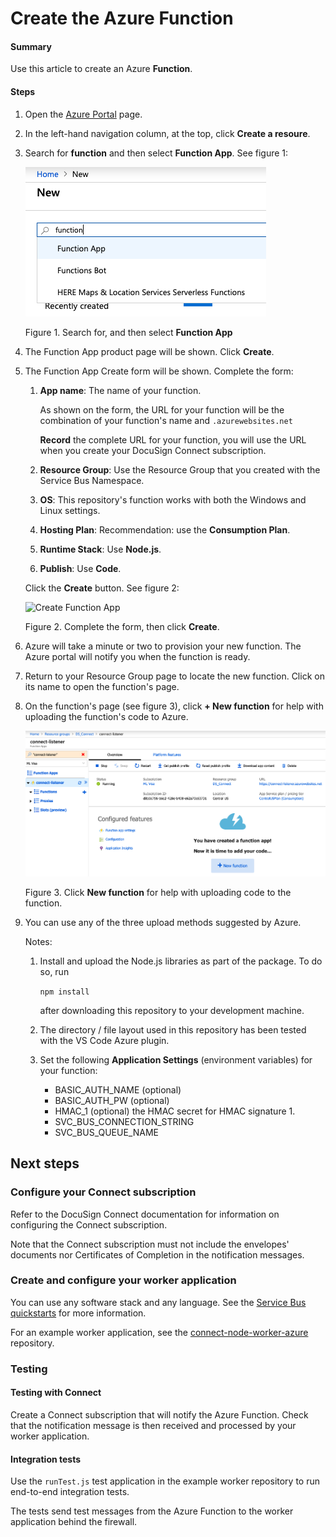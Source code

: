# Create the Azure Function

#### Summary
Use this article to create an Azure 
**Function**.

#### Steps 

1. Open the 
   [Azure Portal](https://portal.azure.com/#home)
   page.
1. In the left-hand navigation column,
   at the top, click **Create a resoure**.
1. Search for **function** and then
   select **Function App**. 
   See figure 1:

   ![Search for Function App](Azure.09.function.create.png)
   
   Figure 1. Search for, and then select **Function App**

1. The Function App product page will be shown.
   Click **Create**.

1. The Function App Create form will be shown.
   Complete the form:
   1. **App name**: The name of your function.

      As shown on the form, the URL for your 
      function will be the combination of your 
      function's name and `.azurewebsites.net`

      **Record** the complete URL for your function,
      you will use the URL when you create your 
      DocuSign Connect subscription.
   1. **Resource Group**: Use the Resource Group that you
      created with the Service Bus Namespace.
   1. **OS**: This repository's function works with 
      both the Windows and Linux settings.
   1. **Hosting Plan**: Recommendation: use the 
      **Consumption Plan**.
   1. **Runtime Stack**: Use **Node.js**.
   1. **Publish**: Use **Code**. 

   
   Click the **Create** button. See figure 2:

   ![Create Function App](Azure.10.function.create.png)
   
   Figure 2. Complete the form, then click **Create**.

1. Azure will take a minute or two to provision your
   new function. The Azure portal will notify you 
   when the function is ready.

1. Return to your Resource Group page to locate the 
   new function. Click on its name to open the
   function's page.

1. On the function's page (see figure 3), 
   click **+ New function** for help with
   uploading the function's code
   to Azure.

   ![Create Function App](Azure.11.function.add.code.png)

   Figure 3. Click **New function** for help with
   uploading code to the function.

1. You can use any of the three upload methods
   suggested by Azure. 
   
   Notes:

   1. Install and upload the Node.js libraries as
      part of the package. To do so, run

      `npm install`

      after downloading this repository to your 
      development machine.

   1. The directory / file layout used in this repository
      has been tested with the VS Code Azure plugin.

   1. Set the following **Application Settings** (environment
      variables) for your function:

      * BASIC_AUTH_NAME  (optional)
      * BASIC_AUTH_PW (optional)
      * HMAC_1 (optional) the HMAC secret for HMAC 
        signature 1.
      * SVC_BUS_CONNECTION_STRING 
      * SVC_BUS_QUEUE_NAME

## Next steps

### Configure your Connect subscription
Refer to the DocuSign Connect documentation for information
on configuring the Connect subscription.

Note that the Connect subscription must not
include the envelopes' documents nor
Certificates of Completion in the notification 
messages.

### Create and configure your worker application
You can use any software stack and any 
language. See the 
[Service Bus quickstarts](https://docs.microsoft.com/en-us/azure/service-bus-messaging/) 
for more information.

For an example worker application, see
the [connect-node-worker-azure](../../connect-node-worker-azure)
repository.

### Testing

#### Testing with Connect
Create a Connect subscription that will notify the 
Azure Function. Check that the notification message is then
received and processed by your worker application.

#### Integration tests
Use the `runTest.js` test application in the example worker 
repository to run end-to-end integration tests.

The tests send test messages from the Azure Function to the 
worker application behind the firewall.
